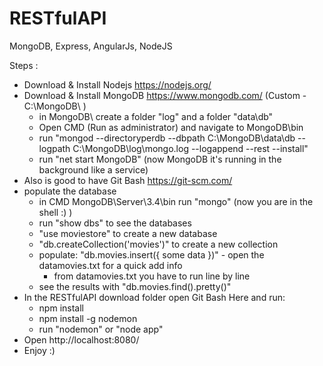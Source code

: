 # RESTfulAPI
MongoDB, Express, AngularJs, NodeJS

Steps : 
- Download & Install Nodejs https://nodejs.org/
- Download & Install MongoDB https://www.mongodb.com/ (Custom  - C:\MongoDB\ )
  - in MongoDB\ create a folder "log" and a folder "data\db"
  - Open CMD (Run as administrator) and navigate to MongoDB\bin 
  - run "mongod --directoryperdb --dbpath C:\MongoDB\data\db --logpath C:\MongoDB\log\mongo.log --logappend --rest --install"
  - run "net start MongoDB" (now MongoDB it's running in the background like a service)
- Also is good to have Git Bash https://git-scm.com/
- populate the database
  - in CMD MongoDB\Server\3.4\bin run "mongo" (now you are in the shell :) )
  - run "show dbs" to see the databases 
  - "use moviestore" to create a new database
  - "db.createCollection('movies')" to create a new collection
  - populate: "db.movies.insert({ some data })" - open the datamovies.txt for a quick add info
    - from datamovies.txt you have to run line by line
  - see the results with "db.movies.find().pretty()"
- In the RESTfulAPI download folder open Git Bash Here and run:
  - npm install
  - npm install -g nodemon
  - run "nodemon" or "node app"
- Open http://localhost:8080/
- Enjoy :)



